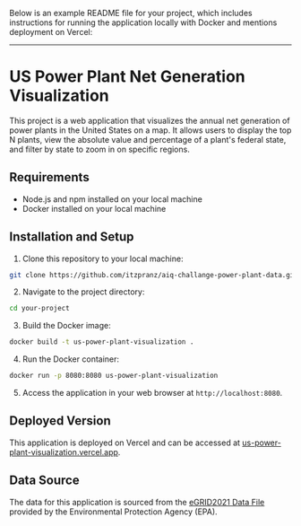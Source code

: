 Below is an example README file for your project, which includes instructions for running the application locally with Docker and mentions deployment on Vercel:

---

# US Power Plant Net Generation Visualization

This project is a web application that visualizes the annual net generation of power plants in the United States on a map. It allows users to display the top N plants, view the absolute value and percentage of a plant's federal state, and filter by state to zoom in on specific regions.

## Requirements

- Node.js and npm installed on your local machine
- Docker installed on your local machine

## Installation and Setup

1. Clone this repository to your local machine:

```bash
git clone https://github.com/itzpranz/aiq-challange-power-plant-data.git
```

2. Navigate to the project directory:

```bash
cd your-project
```

3. Build the Docker image:

```bash
docker build -t us-power-plant-visualization .
```

4. Run the Docker container:

```bash
docker run -p 8080:8080 us-power-plant-visualization
```

5. Access the application in your web browser at `http://localhost:8080`.

## Deployed Version

This application is deployed on Vercel and can be accessed at [us-power-plant-visualization.vercel.app](https://us-power-plant-visualization.vercel.app/).

## Data Source

The data for this application is sourced from the [eGRID2021 Data File](https://www.epa.gov/egrid/download-data) provided by the Environmental Protection Agency (EPA).
